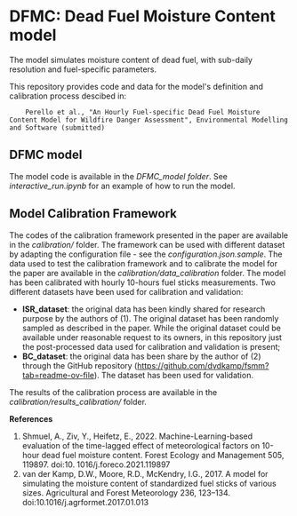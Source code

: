 # **DFMC: Dead Fuel Moisture Content model**

The model simulates moisture content of dead fuel, with sub-daily resolution and fuel-specific parameters.

This repository provides code and data for the model's definition and calibration process descibed in: 

        Perello et al., "An Hourly Fuel-specific Dead Fuel Moisture Content Model for Wildfire Danger Assessment", Environmental Modelling and Software (submitted)
## DFMC model
The model code is available in the *DFMC_model folder*. See *interactive_run.ipynb* for an example of how to run the model.

## Model Calibration Framework
The codes of the calibration framework presented in the paper are available in the *calibration/* folder. The framework can be used with different dataset by adapting the configuration file - see the *configuration.json.sample*. 
The data used to test the calibration framework and to calibrate the model for the paper are available in the *calibration/data_calibration* folder.
The model has been calibrated with hourly 10-hours fuel sticks measurements. Two different datasets have been used for calibration and validation:
* **ISR_dataset**: the original data has been kindly shared for research purpose by the authors of (1). The original dataset has been randomly sampled as described in the paper. While the original dataset could be available under reasonable request to its owners, in this repository just the post-processed data used for calibration and validation is present;
* **BC_dataset**: the original data has been share by the author of (2) through the GitHub repository (https://github.com/dvdkamp/fsmm?tab=readme-ov-file). The dataset has been used for validation.

The results of the calibration process are available in the *calibration/results_calibration/* folder.


**References**
1. Shmuel, A., Ziv, Y., Heifetz, E., 2022. Machine-Learning-based evaluation of the time-lagged effect of meteorological factors on 10-hour dead fuel moisture content. Forest Ecology and Management 505, 119897. doi:10. 1016/j.foreco.2021.119897
2. van der Kamp, D.W., Moore, R.D., McKendry, I.G., 2017. A model for simulating the moisture content of standardized fuel sticks of various sizes. Agricultural and Forest Meteorology 236, 123–134. doi:10.1016/j.agrformet.2017.01.013
